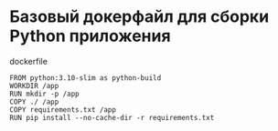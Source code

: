 # Базовый докерфайл для сборки Python приложения

dockerfile

```
FROM python:3.10-slim as python-build
WORKDIR /app
RUN mkdir -p /app
COPY ./ /app
COPY requirements.txt /app
RUN pip install --no-cache-dir -r requirements.txt
```
